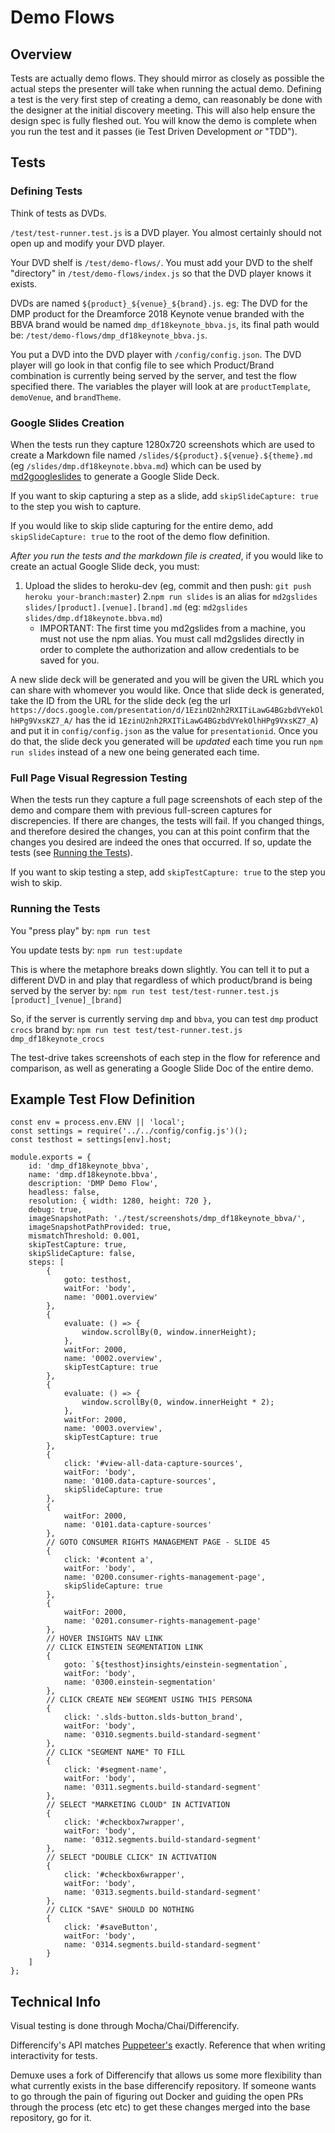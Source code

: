 # Demo Flows

## Overview

Tests are actually demo flows. They should mirror as closely as possible the actual steps the presenter will take when running the actual demo. Defining a test is the very first step of creating a demo, can reasonably be done with the designer at the initial discovery meeting. This will also help ensure the design spec is fully fleshed out. You will know the demo is complete when you run the test and it passes (ie Test Driven Development _or_ "TDD").


## Tests
### Defining Tests

Think of tests as DVDs.

`/test/test-runner.test.js` is a DVD player. You almost certainly should not open up and modify your DVD player.

Your DVD shelf is `/test/demo-flows/`. You must add your DVD to the shelf "directory" in `/test/demo-flows/index.js` so that the DVD player knows it exists.

DVDs are named `${product}_${venue}_${brand}.js`. eg: The DVD for the DMP product for the Dreamforce 2018 Keynote venue branded with the BBVA brand would be named `dmp_df18keynote_bbva.js`, its final path would be: `/test/demo-flows/dmp_df18keynote_bbva.js`.

You put a DVD into the DVD player with `/config/config.json`. The DVD player will go look in that config file to see which Product/Brand combination is currently being served by the server, and test the flow specified there. The variables the player will look at are `productTemplate`, `demoVenue`, and `brandTheme`.

### Google Slides Creation

When the tests run they capture 1280x720 screenshots which are used to create a Markdown file named `/slides/${product}.${venue}.${theme}.md` (eg `/slides/dmp.df18keynote.bbva.md`) which can be used by [md2googleslides](https://github.com/gsuitedevs/md2googleslides) to generate a Google Slide Deck.

If you want to skip capturing a step as a slide, add `skipSlideCapture: true` to the step you wish to capture.

If you would like to skip slide capturing for the entire demo, add `skipSlideCapture: true` to the root of the demo flow definition.

*After you run the tests and the markdown file is created*, if you would like to create an actual Google Slide deck, you must:

1. Upload the slides to heroku-dev (eg, commit and then push: `git push heroku your-branch:master`)
2.`npm run slides` is an alias for `md2gslides slides/[product].[venue].[brand].md` (eg: `md2gslides slides/dmp.df18keynote.bbva.md`)
	- IMPORTANT: The first time you md2gslides from a machine, you must not use the npm alias. You must call md2gslides directly in order to complete the authorization and allow credentials to be saved for you.

A new slide deck will be generated and you will be given the URL which you can share with whomever you would like. Once that slide deck is generated, take the ID from the URL for the slide deck (eg the url `https://docs.google.com/presentation/d/1EzinU2nh2RXITiLawG4BGzbdVYekOlhHPg9VxsKZ7_A/` has the id `1EzinU2nh2RXITiLawG4BGzbdVYekOlhHPg9VxsKZ7_A`) and put it in `config/config.json` as the value for `presentationid`. Once you do that, the slide deck you generated will be _updated_ each time you run `npm run slides` instead of a new one being generated each time.

### Full Page Visual Regression Testing

When the tests run they capture a full page screenshots of each step of the demo and compare them with previous full-screen captures for discrepencies. If there are changes, the tests will fail. If you changed things, and therefore desired the changes, you can at this point confirm that the changes you desired are indeed the ones that occurred. If so, update the tests (see [Running the Tests](#running-the-tests)).

If you want to skip testing a step, add `skipTestCapture: true` to the step you wish to skip.

### Running the Tests
You "press play" by:
`npm run test`

You update tests by:
`npm run test:update`

This is where the metaphore breaks down slightly. You can tell it to put a different DVD in and play that regardless of which product/brand is being served by the server by:
`npm run test test/test-runner.test.js [product]_[venue]_[brand]`

So, if the server is currently serving `dmp` and `bbva`, you can test `dmp` product `crocs` brand by:
`npm run test test/test-runner.test.js dmp_df18keynote_crocs`


The test-drive takes screenshots of each step in the flow for reference and comparison, as well as generating a Google Slide Doc of the entire demo.

## Example Test Flow Definition

```
const env = process.env.ENV || 'local';
const settings = require('../../config/config.js')();
const testhost = settings[env].host;

module.exports = {
	id: 'dmp_df18keynote_bbva',
	name: 'dmp.df18keynote.bbva',
	description: 'DMP Demo Flow',
	headless: false,
	resolution: { width: 1280, height: 720 },
	debug: true,
	imageSnapshotPath: './test/screenshots/dmp_df18keynote_bbva/',
	imageSnapshotPathProvided: true,
	mismatchThreshold: 0.001,
	skipTestCapture: true,
	skipSlideCapture: false,
	steps: [
		{
			goto: testhost,
			waitFor: 'body',
			name: '0001.overview'
		},
		{
			evaluate: () => {
				window.scrollBy(0, window.innerHeight);
			},
			waitFor: 2000,
			name: '0002.overview',
			skipTestCapture: true
		},
		{
			evaluate: () => {
				window.scrollBy(0, window.innerHeight * 2);
			},
			waitFor: 2000,
			name: '0003.overview',
			skipTestCapture: true
		},
		{
			click: '#view-all-data-capture-sources',
			waitFor: 'body',
			name: '0100.data-capture-sources',
			skipSlideCapture: true
		},
		{
			waitFor: 2000,
			name: '0101.data-capture-sources'
		},
		// GOTO CONSUMER RIGHTS MANAGEMENT PAGE - SLIDE 45
		{
			click: '#content a',
			waitFor: 'body',
			name: '0200.consumer-rights-management-page',
			skipSlideCapture: true
		},
		{
			waitFor: 2000,
			name: '0201.consumer-rights-management-page'
		},
		// HOVER INSIGHTS NAV LINK
		// CLICK EINSTEIN SEGMENTATION LINK
		{
			goto: `${testhost}insights/einstein-segmentation`,
			waitFor: 'body',
			name: '0300.einstein-segmentation'
		},
		// CLICK CREATE NEW SEGMENT USING THIS PERSONA
		{
			click: '.slds-button.slds-button_brand',
			waitFor: 'body',
			name: '0310.segments.build-standard-segment'
		},
		// CLICK "SEGMENT NAME" TO FILL
		{
			click: '#segment-name',
			waitFor: 'body',
			name: '0311.segments.build-standard-segment'
		},
		// SELECT "MARKETING CLOUD" IN ACTIVATION
		{
			click: '#checkbox7wrapper',
			waitFor: 'body',
			name: '0312.segments.build-standard-segment'
		},
		// SELECT "DOUBLE CLICK" IN ACTIVATION
		{
			click: '#checkbox6wrapper',
			waitFor: 'body',
			name: '0313.segments.build-standard-segment'
		},
		// CLICK "SAVE" SHOULD DO NOTHING
		{
			click: '#saveButton',
			waitFor: 'body',
			name: '0314.segments.build-standard-segment'
		}
	]
};
```


## Technical Info

Visual testing is done through Mocha/Chai/Differencify.

Differencify's API matches [Puppeteer's](https://github.com/GoogleChrome/puppeteer/blob/master/docs/api.md) exactly. Reference that when writing interactivity for tests.

Demuxe uses a fork of Differencify that allows us some more flexibility than what currently exists in the base differencify repository. If someone wants to go through the pain of figuring out Docker and guiding the open PRs through the process (etc etc) to get these changes merged into the base repository, go for it.
